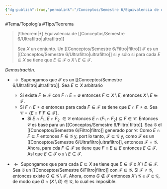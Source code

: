 ```yaml
---
{"dg-publish":true,"permalink":"/Conceptos/Semestre 6/Equivalencia de ultrafiltro/"}
---
```


#Tema/Topología  #Tipo/Teorema 

> [!theorem|*] Equivalencia de [[Conceptos/Semestre 6/Ultrafiltro\|ultrafiltro]]
> 
> Sea ${} X {}$ un conjunto. Un [[Conceptos/Semestre 6/Filtro\|filtro]] ${} \mathcal{F} {}$ es un [[Conceptos/Semestre 6/Ultrafiltro\|ultrafiltro]] si y sólo si para cada ${} E \subseteq X {}$ se tiene que ${} E \in \mathcal{F} {}$ o ${} X\setminus E  \in \mathcal{F}{}$.
> 

*Demostración.* 
- ${} \rightarrow {}$ Supongamos que ${} \mathcal{F} {}$ es un [[Conceptos/Semestre 6/Ultrafiltro\|ultrafiltro]]. Sea ${} E\subseteq X {}$ arbitrario   
	- Si existe ${} F \in \mathcal{F}{}$ con ${} F \cap E = \emptyset{}$ entonces ${} F\subseteq X\setminus E {}$, entonces ${} X\setminus E \in \mathcal{F}{}$.
	- Si ${} F \cap E \neq \emptyset {}$ entonces para cada ${} F \in \mathcal{F} {}$ se tiene que ${} E \cap F \neq \emptyset {}$. Sea ${} \mathcal{C}= \left\{ E \cap F\vert F \in \mathcal{F} \right\} {}$.
		- Si ${} E \cap F_{1} {}$, ${} E \cap F_{2} {}$ ${}\in \mathcal{C} {}$  entonces ${} E\cap(F_{1}\cap F_{2}) \subseteq F \in \mathcal{C} {}$.
		Entonces ${} \mathcal{C} {}$ es base para un [[Conceptos/Semestre 6/Filtro\|filtro]].
		Sea ${} \mathcal{G} {}$ el [[Conceptos/Semestre 6/Filtro\|filtro]] generado por ${} \mathcal{C} {}$. Como ${} E \cap F \subseteq F {}$ entonces ${} F \in \mathcal{G} {}$ y, port lo tanto, ${} \mathcal{F} \subseteq \mathcal{G} {}$ y, como ${} \mathcal{F} {}$ es un [[Conceptos/Semestre 6/Ultrafiltro\|ultrafiltro]], entonces ${} \mathcal{F}=\mathcal{G} {}$. Ahora, para cda ${} F \in \mathcal{F} {}$ se tiene que ${} F \cap E \subseteq E{}$ entonces ${} E \in \mathcal{F} {}$.
	Así que ${} E \in \mathcal{F} {}$ o ${} x\setminus E \in \mathcal{F}{}$.

- ${} \leftarrow {}$ Supongamos que para cada ${} E \subseteq X {}$ se tiene que ${} E \in \mathcal{F} {}$ o ${} X\setminus E \in \mathcal{F} {}$. Sea ${} \mathcal{G} {}$ un [[Conceptos/Semestre 6/Filtro\|filtro]] con ${} \mathcal{F}\subseteq \mathcal{G} {}$. Si ${} \mathcal{F} \neq \mathcal{G} {}$, entonces existe ${} G \in \mathcal{G}\setminus \mathcal{F} {}$. Ahora, como ${} G \not \in \mathcal{F} {}$ entonces ${} X\setminus\mathcal{G} \in \mathcal{F} \subseteq \mathcal{G}{}$, de modo que ${} G \cap (X\setminus G) \in \mathcal{G} {}$, lo cual es imposible.